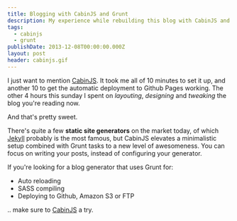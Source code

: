 ```yaml
---
title: Blogging with CabinJS and Grunt
description: My experience while rebuilding this blog with CabinJS and Grunt
tags:
  - cabinjs
  - grunt
publishDate: 2013-12-08T00:00:00.000Z
layout: post
header: cabinjs.gif
---
```


I just want to mention [CabinJS](http://www.cabinjs.com). It took me all of 10 minutes to set it up, and another 10 to get the automatic deployment to Github Pages working. The other 4 hours this sunday I spent on _layouting_, _designing_ and _tweaking_ the blog you're reading now.

And that's pretty sweet.

There's quite a few **static site generators** on the market today, of which [Jekyll](http://jekyllrb.com) probably is the most famous, but CabinJS elevates a minimalistic setup combined with Grunt tasks to a new level of awesomeness. You can focus on writing your posts, instead of configuring your generator.

If you're looking for a blog generator that uses Grunt for:

- Auto reloading
- SASS compiling
- Deploying to Github, Amazon S3 or FTP

.. make sure to [CabinJS](http://www.cabinjs.com) a try.
